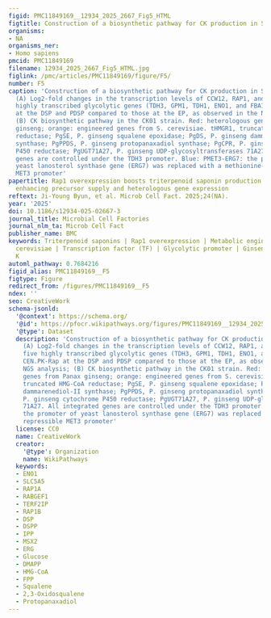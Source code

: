 ```yaml
---
figid: PMC11849169__12934_2025_2667_Fig5_HTML
figtitle: Construction of a biosynthetic pathway for CK production in S
organisms:
- NA
organisms_ner:
- Homo sapiens
pmcid: PMC11849169
filename: 12934_2025_2667_Fig5_HTML.jpg
figlink: /pmc/articles/PMC11849169/figure/F5/
number: F5
caption: 'Construction of a biosynthetic pathway for CK production in S. cerevisiae.
  (A) Log2-fold changes in the transcription levels of CCW12, RAP1, and the top five
  highly transcribed glycolytic genes (TDH3, GPM1, TDH1, ENO1, and FBA1) in CEN.PK-Rap
  at the DSP and PDSP compared to those at the EP, as observed in the NGS analysis;
  (B) CK biosynthetic pathway in the CK01 strain. Red: heterologous genes from Panax
  ginseng; orange: engineered genes from S. cerevisiae. tHMGR1, truncated HMG-CoA
  reductase; PgSE, P. ginseng squalene epoxidase; PgDS, P. ginseng dammarenediol-II
  synthase; PgPPDS, P. ginseng protopanaxadiol synthase; PgCPR, P. ginseng cytochrome
  P450 reductase; PgUGT71A27, P. ginseng UDP-glycosyltransferases 71A27. All integrated
  genes are controlled under the TDH3 promoter. Blue: PMET3-ERG7: the promoter of
  yeast lanosterol synthase gene (ERG7) was replaced with a methionine- repressible
  MET3 promoter'
papertitle: Rap1 overexpression boosts triterpenoid saponin production in yeast by
  enhancing precursor supply and heterologous gene expression
reftext: Ji-Young Byun, et al. Microb Cell Fact. 2025;24(NA).
year: '2025'
doi: 10.1186/s12934-025-02667-3
journal_title: Microbial Cell Factories
journal_nlm_ta: Microb Cell Fact
publisher_name: BMC
keywords: Triterpenoid saponins | Rap1 overexpression | Metabolic engineering | Saccharomyces
  cerevisiae | Transcription factor (TF) | Glycolytic promoter | Ginsenoside Compound
  K
automl_pathway: 0.7684216
figid_alias: PMC11849169__F5
figtype: Figure
redirect_from: /figures/PMC11849169__F5
ndex: ''
seo: CreativeWork
schema-jsonld:
  '@context': https://schema.org/
  '@id': https://pfocr.wikipathways.org/figures/PMC11849169__12934_2025_2667_Fig5_HTML.html
  '@type': Dataset
  description: 'Construction of a biosynthetic pathway for CK production in S. cerevisiae.
    (A) Log2-fold changes in the transcription levels of CCW12, RAP1, and the top
    five highly transcribed glycolytic genes (TDH3, GPM1, TDH1, ENO1, and FBA1) in
    CEN.PK-Rap at the DSP and PDSP compared to those at the EP, as observed in the
    NGS analysis; (B) CK biosynthetic pathway in the CK01 strain. Red: heterologous
    genes from Panax ginseng; orange: engineered genes from S. cerevisiae. tHMGR1,
    truncated HMG-CoA reductase; PgSE, P. ginseng squalene epoxidase; PgDS, P. ginseng
    dammarenediol-II synthase; PgPPDS, P. ginseng protopanaxadiol synthase; PgCPR,
    P. ginseng cytochrome P450 reductase; PgUGT71A27, P. ginseng UDP-glycosyltransferases
    71A27. All integrated genes are controlled under the TDH3 promoter. Blue: PMET3-ERG7:
    the promoter of yeast lanosterol synthase gene (ERG7) was replaced with a methionine-
    repressible MET3 promoter'
  license: CC0
  name: CreativeWork
  creator:
    '@type': Organization
    name: WikiPathways
  keywords:
  - ENO1
  - SLC5A5
  - RAP1A
  - RABGEF1
  - TERF2IP
  - RAP1B
  - DSP
  - DSPP
  - IPP
  - MSX2
  - ERG
  - Glucose
  - DMAPP
  - HMG-CoA
  - FPP
  - Squalene
  - 2,3-Oxidosqualene
  - Protopanaxadiol
---
```

